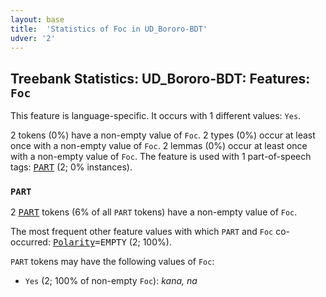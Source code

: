 ```yaml
---
layout: base
title:  'Statistics of Foc in UD_Bororo-BDT'
udver: '2'
---
```


## Treebank Statistics: UD_Bororo-BDT: Features: `Foc`

This feature is language-specific.
It occurs with 1 different values: `Yes`.

2 tokens (0%) have a non-empty value of `Foc`.
2 types (0%) occur at least once with a non-empty value of `Foc`.
2 lemmas (0%) occur at least once with a non-empty value of `Foc`.
The feature is used with 1 part-of-speech tags: <tt><a href="bor_bdt-pos-PART.html">PART</a></tt> (2; 0% instances).

### `PART`

2 <tt><a href="bor_bdt-pos-PART.html">PART</a></tt> tokens (6% of all `PART` tokens) have a non-empty value of `Foc`.

The most frequent other feature values with which `PART` and `Foc` co-occurred: <tt><a href="bor_bdt-feat-Polarity.html">Polarity</a></tt><tt>=EMPTY</tt> (2; 100%).

`PART` tokens may have the following values of `Foc`:

* `Yes` (2; 100% of non-empty `Foc`): <em>kana, na</em>

